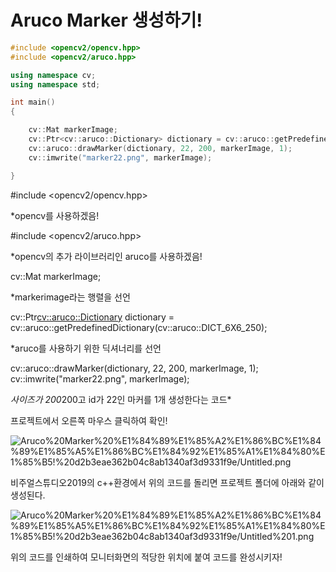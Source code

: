 # Aruco Marker 생성하기!

```cpp
#include <opencv2/opencv.hpp>
#include <opencv2/aruco.hpp>

using namespace cv;
using namespace std;

int main()
{

	cv::Mat markerImage;
	cv::Ptr<cv::aruco::Dictionary> dictionary = cv::aruco::getPredefinedDictionary(cv::aruco::DICT_6X6_250);
	cv::aruco::drawMarker(dictionary, 22, 200, markerImage, 1);
	cv::imwrite("marker22.png", markerImage);

}
```

#include <opencv2/opencv.hpp>

*opencv를 사용하겠음!

#include <opencv2/aruco.hpp>

*opencv의 추가 라이브러리인 aruco를 사용하겠음!

cv::Mat markerImage;

*markerimage라는 행렬을 선언

cv::Ptr[cv::aruco::Dictionary](cv::aruco::Dictionary) dictionary = cv::aruco::getPredefinedDictionary(cv::aruco::DICT_6X6_250);

*aruco를 사용하기 위한 딕셔너리를 선언

cv::aruco::drawMarker(dictionary, 22, 200, markerImage, 1);
cv::imwrite("marker22.png", markerImage);

*사이즈가 200*200고 id가 22인 마커를 1개 생성한다는 코드*

프로젝트에서 오른쪽 마우스 클릭하여 확인!

![Aruco%20Marker%20%E1%84%89%E1%85%A2%E1%86%BC%E1%84%89%E1%85%A5%E1%86%BC%E1%84%92%E1%85%A1%E1%84%80%E1%85%B5!%20d2b3eae362b04c8ab1340af3d9331f9e/Untitled.png](Aruco%20Marker%20%E1%84%89%E1%85%A2%E1%86%BC%E1%84%89%E1%85%A5%E1%86%BC%E1%84%92%E1%85%A1%E1%84%80%E1%85%B5!%20d2b3eae362b04c8ab1340af3d9331f9e/Untitled.png)

비주얼스튜디오2019의 c++환경에서 위의 코드를 돌리면 프로젝트 폴더에 아래와 같이 생성된다.

![Aruco%20Marker%20%E1%84%89%E1%85%A2%E1%86%BC%E1%84%89%E1%85%A5%E1%86%BC%E1%84%92%E1%85%A1%E1%84%80%E1%85%B5!%20d2b3eae362b04c8ab1340af3d9331f9e/Untitled%201.png](Aruco%20Marker%20%E1%84%89%E1%85%A2%E1%86%BC%E1%84%89%E1%85%A5%E1%86%BC%E1%84%92%E1%85%A1%E1%84%80%E1%85%B5!%20d2b3eae362b04c8ab1340af3d9331f9e/Untitled%201.png)

위의 코드를 인쇄하여 모니터화면의 적당한 위치에 붙여 코드를 완성시키자!